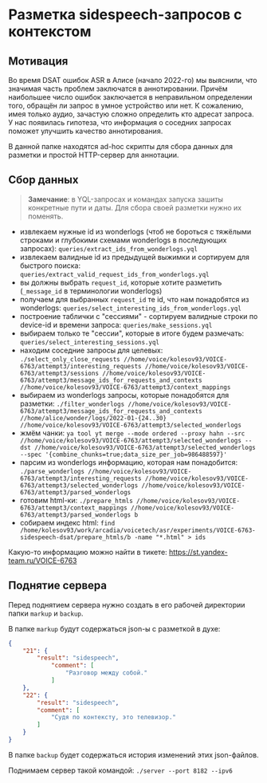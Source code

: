# Разметка sidespeech-запросов с контекстом

## Мотивация

Во время DSAT ошибок ASR в Алисе (начало 2022-го) мы выяснили, что значимая часть проблем заключатся в аннотировании. Причём наибольшее число ошибок заключается в неправильном определении того, обращён ли запрос в умное устройство или нет. К сожалению, имея только аудио, зачастую сложно определить кто адресат запроса. У нас появилась гипотеза, что информация о соседних запросах поможет улучшить качество аннотирования.

В данной папке находятся ad-hoc скрипты для сбора данных для разметки и простой HTTP-сервер для аннотации.

## Сбор данных

> **Замечание**: в YQL-запросах и командах запуска зашиты конкретные пути и даты. Для сбора своей разметки нужно их поменять.

- извлекаем нужные id из wonderlogs (чтоб не бороться с тяжёлыми строками и глубокими схемами wonderlogs в последующих запросах): `queries/extract_ids_from_wonderlogs.yql`
- извлекаем валидные id из предыдущей выжимки и сортируем для быстрого поиска: `queries/extract_valid_request_ids_from_wonderlogs.yql`
- вы должны выбрать `request_id`, которые хотите разметить (`_message_id` в терминологии wonderlogs)
- получаем для выбранных `request_id` те id, что нам понадобятся из wonderlogs: `queries/select_interesting_ids_from_wonderlogs.yql`
- построение таблички с "сессиями" - сортируем валидные строки по device-id и времени запроса: `queries/make_sessions.yql`
- выбираем только те "сессии", которые в итоге будем размечать: `queries/select_interesting_sessions.yql`
- находим соседние запросы для целевых: `./select_only_close_requests //home/voice/kolesov93/VOICE-6763/attempt3/interesting_requests //home/voice/kolesov93/VOICE-6763/attempt3/sessions //home/voice/kolesov93/VOICE-6763/attempt3/message_ids_for_requests_and_contexts //home/voice/kolesov93/VOICE-6763/attempt3/context_mappings`
- выбираем из wonderlogs запросы, которые понадобятся для разметки: `./filter_wonderlogs //home/voice/kolesov93/VOICE-6763/attempt3/message_ids_for_requests_and_contexts //home/alice/wonder/logs/2022-01-{24..30} //home/voice/kolesov93/VOICE-6763/attempt3/selected_wonderlogs`
- жмём чанки: `ya tool yt merge --mode ordered --proxy hahn --src //home/voice/kolesov93/VOICE-6763/attempt3/selected_wonderlogs --dst //home/voice/kolesov93/VOICE-6763/attempt3/selected_wonderlogs --spec '{combine_chunks=true;data_size_per_job=986488597}'`
- парсим из wonderlogs информацию, которая нам понадобится: `./parse_wonderlogs //home/voice/kolesov93/VOICE-6763/attempt3/interesting_requests //home/voice/kolesov93/VOICE-6763/attempt3/selected_wonderlogs //home/voice/kolesov93/VOICE-6763/attempt3/parsed_wonderlogs`
- готовим html-ки: `./prepare_htmls //home/voice/kolesov93/VOICE-6763/attempt3/context_mappings //home/voice/kolesov93/VOICE-6763/attempt3/parsed_wonderlogs b`
- собираем индекс html: `find /home/kolesov93/work/arcadia/voicetech/asr/experiments/VOICE-6763-sidespeech-dsat/prepare_htmls/b -name "*.html" > ids`

Какую-то информацию можно найти в тикете: https://st.yandex-team.ru/VOICE-6763

## Поднятие сервера

Перед поднятием сервера нужно создать в его рабочей директории папки `markup` и `backup`.

В папке `markup` будут содержаться json-ы с разметкой в духе:
```json
{
    "21": {
        "result": "sidespeech",
            "comment": [
                "Разговор между собой."
            ]
    },
    "22": {
        "result": "sidespeech",
        "comment": [
            "Судя по контексту, это телевизор."
        ]
    }
}
```

В папке `backup` будет содержаться история изменений этих json-файлов. 

Поднимаем сервер такой командой: `./server --port 8182 --ipv6`
